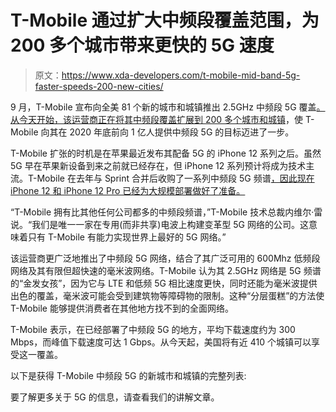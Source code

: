 # T-Mobile 通过扩大中频段覆盖范围，为 200 多个城市带来更快的 5G 速度

> 原文：<https://www.xda-developers.com/t-mobile-mid-band-5g-faster-speeds-200-new-cities/>

9 月，T-Mobile 宣布向全美 81 个新的城市和城镇推出 2.5GHz 中频段 5G 覆盖[。从今天开始，该运营商正在](https://www.xda-developers.com/t-mobile-faster-mid-band-5g-network-80-new-cities/)[将其中频段覆盖扩展到 200 多个城市和城镇](https://www.t-mobile.com/news/network/fast-mid-band-5g-new-cities-towns-location-coverage)，使 T-Mobile 向其在 2020 年底前向 1 亿人提供中频段 5G 的目标迈进了一步。

T-Mobile 扩张的时机是在苹果最近发布其配备 5G 的 iPhone 12 系列之后。虽然 5G 早在苹果新设备到来之前就已经存在，但 iPhone 12 系列预计将成为技术主流。T-Mobile 在去年与 Sprint 合并后收购了一系列中频段 5G 频谱[，因此现在 iPhone 12 和 iPhone 12 Pro 已经为大规模部署做好了准备。](https://www.xda-developers.com/t-mobile-shuts-down-sprint-5g/)

“T-Mobile 拥有比其他任何公司都多的中频段频谱，”T-Mobile 技术总裁内维尔·雷说。“我们是唯一一家在专用(而非共享)电波上构建变革型 5G 网络的公司。这意味着只有 T-Mobile 有能力实现世界上最好的 5G 网络。”

该运营商更广泛地推出了中频段 5G 网络，结合了其广泛可用的 600Mhz 低频段网络及其有限但超快速的毫米波网络。T-Mobile 认为其 2.5GHz 网络是 5G 频谱的“金发女孩”，因为它与 LTE 和低频 5G 相比速度更快，同时还能为毫米波提供出色的覆盖，毫米波可能会受到建筑物等障碍物的限制。这种“分层蛋糕”的方法使 T-Mobile 能够提供消费者在其他地方找不到的全面网络。

T-Mobile 表示，在已经部署了中频段 5G 的地方，平均下载速度约为 300 Mbps，而峰值下载速度可达 1 Gbps。从今天起，美国将有近 410 个城镇可以享受这一覆盖。

以下是获得 T-Mobile 中频段 5G 的新城市和城镇的完整列表:

要了解更多关于 5G 的信息，请查看我们的讲解文章。